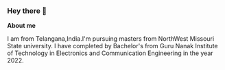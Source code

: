 ### Hey there 👋

<!--
**RakshithaBoddireddy/RakshithaBoddireddy** is a ✨ _special_ ✨ repository because its `README.md` (this file) appears on your GitHub profile.

Here are some ideas to get you started:

- 🔭 I’m currently working on ...
- 🌱 I’m currently learning ...
- 👯 I’m looking to collaborate on ...
- 🤔 I’m looking for help with ...
- 💬 Ask me about ...
- 📫 How to reach me: ...
- 😄 Pronouns: ...
- ⚡ Fun fact: ...
-->
**About me**

I am from Telangana,India.I'm pursuing masters from NorthWest Missouri State university. I have completed by Bachelor's from Guru Nanak Institute of Technology in Electronics and Communication Engineering in the year 2022.